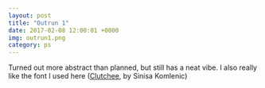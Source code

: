 ```yaml
---
layout: post
title: "Outrun 1"
date: 2017-02-08 12:00:01 +0000
img: outrun1.png
category: ps
---
```


Turned out more abstract than planned, but still has a neat vibe. I also really like the font I used here ([Clutchee](https://www.fontsquirrel.com/fonts/clutchee), by Sinisa Komlenic)